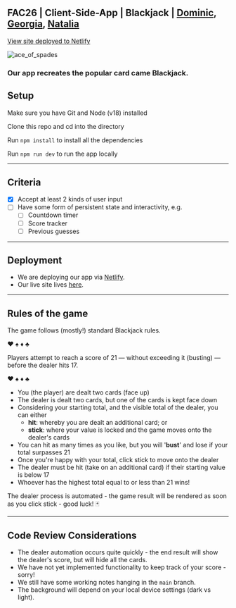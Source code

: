 ## FAC26 | Client-Side-App | Blackjack | [Dominic](https://github.com/DominicSimpson), [Georgia](https://github.com/rockyrelay), [Natalia](https://github.com/nataliarusu)

[View site deployed to Netlify](https://week5-clientside-dgn.netlify.app/)

![ace_of_spades](https://user-images.githubusercontent.com/52511353/219091848-7fd8496c-ca23-4db0-bb93-3ba3bd87755e.jpg)

### Our app recreates the popular card came Blackjack. 

## Setup

Make sure you have Git and Node (v18) installed

Clone this repo and cd into the directory

Run ```npm install``` to install all the dependencies

Run ```npm run dev``` to run the app locally 

---

## Criteria

- [x] Accept at least 2 kinds of user input
- [ ] Have some form of persistent state and interactivity, e.g.
  - [ ]   Countdown timer
  - [ ]   Score tracker
  - [ ]   Previous guesses
  
---
 
 ## Deployment
 
 - We are deploying our app via [Netlify](http://www.netlify.com).
 - Our live site lives [here](https://week5-clientside-dgn.netlify.app/).
 
 ---

## Rules of the game

The game follows (mostly!) standard Blackjack rules. 

♥️  ♠️ ♦️ ♣️ 

Players attempt to reach a score of 21 — without exceeding it (busting) — before the dealer hits 17. 

♥️  ♠️ ♦️ ♣️ 

- You (the player) are dealt two cards (face up)
- The dealer is dealt two cards, but one of the cards is kept face down
- Considering your starting total, and the visible total of the dealer, you can either
    - **hit**: whereby you are dealt an additional card; or
    - **stick**: where your value is locked and the game moves onto the dealer's cards
- You can hit as many times as you like, but you will '**bust**' and lose if your total surpasses 21
- Once you're happy with your total, click stick to move onto the dealer
- The dealer must be hit (take on an additional card) if their starting value is below 17
- Whoever has the highest total equal to or less than 21 wins! 

The dealer process is automated - the game result will be rendered as soon as you click stick - good luck! 🃏

---

## Code Review Considerations

- The dealer automation occurs quite quickly - the end result will show the dealer's score, but will hide all the cards. 
- We have not yet implemented functionality to keep track of your score - sorry! 
- We still have some working notes hanging in the ```main``` branch.
- The background will depend on your local device settings (dark vs light).

